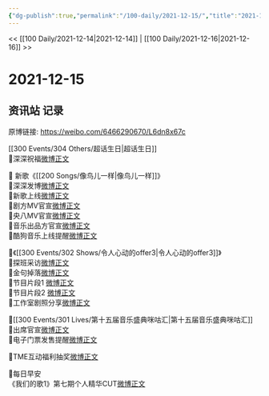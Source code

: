 ```yaml
---
{"dg-publish":true,"permalink":"/100-daily/2021-12-15/","title":"2021-12-15"}
---
```



<< [[100 Daily/2021-12-14\|2021-12-14]] | [[100 Daily/2021-12-16\|2021-12-16]] >>

# 2021-12-15

## 资讯站 记录

原博链接: https://weibo.com/6466290670/L6dn8x67c

[[300 Events/304 Others/超话生日\|超话生日]]  
🌟深深祝福[微博正文](https://m.weibo.cn/6466290670/4714775260432258)

🌟 新歌《[[200 Songs/像鸟儿一样\|像鸟儿一样]]》  
💫深深发博[微博正文](https://m.weibo.cn/6466290670/4714625360990157)  
💫新歌上线[微博正文](https://m.weibo.cn/6466290670/4714612719092419)  
💫剧方MV官宣[微博正文](https://m.weibo.cn/6466290670/4714611477578569)  
💫央八MV官宣[微博正文](https://m.weibo.cn/6466290670/4714618197641348)  
💫音乐出品方官宣[微博正文](https://m.weibo.cn/6466290670/4714618784056790)  
💫酷狗音乐上线提醒[微博正文](https://m.weibo.cn/6466290670/4714613944092458)

🌟《[[300 Events/302 Shows/令人心动的offer3\|令人心动的offer3]]》  
💫探班采访[微博正文](https://m.weibo.cn/6466290670/4714640171335706)  
💫金句掉落[微博正文](https://m.weibo.cn/6466290670/4714709184676154)  
💫节目片段1 [微博正文](https://m.weibo.cn/6466290670/4714781464856075)  
💫节目片段2 [微博正文](https://m.weibo.cn/6466290670/4714781053290927)  
💫工作室剧照分享[微博正文](https://m.weibo.cn/6466290670/4714775667542268)

🌟[[300 Events/301 Lives/第十五届音乐盛典咪咕汇\|第十五届音乐盛典咪咕汇]]  
💫出席官宣[微博正文](https://m.weibo.cn/6466290670/4714654930834300)  
💫电子门票发售提醒[微博正文](https://m.weibo.cn/6466290670/4714605605291695)

🌟TME互动福利抽奖[微博正文](https://m.weibo.cn/6466290670/4714710685975401)

🌟每日早安  
《我们的歌1》第七期个人精华CUT[微博正文](https://m.weibo.cn/6466290670/4714589638624484)
